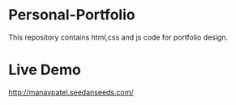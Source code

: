 # Personal-Portfolio
This repository contains html,css and js code for portfolio design.

# Live Demo 
http://manavpatel.seedanseeds.com/
